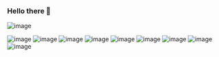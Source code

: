 ### Hello there 👋

![image](https://user-images.githubusercontent.com/69991183/230745234-a35979a8-9984-43ed-b111-427b499e5c65.png) 

![image](https://user-images.githubusercontent.com/69991183/230744553-e53321b0-9ae4-4ac5-b247-dd0fa183faa6.png)   ![image](https://user-images.githubusercontent.com/69991183/230744577-305a7b36-576d-4263-8007-f3818905971c.png)   ![image](https://user-images.githubusercontent.com/69991183/230744595-4d2fcaef-1aef-45ef-8abc-506709de2190.png)   ![image](https://user-images.githubusercontent.com/69991183/230744622-46240104-343a-4bf5-8af7-d56196ffdfa6.png)
![image](https://user-images.githubusercontent.com/69991183/230744649-ecbbc503-0900-4e1f-8bb3-5e2954ba4f87.png)   ![image](https://user-images.githubusercontent.com/69991183/230744824-cfe2f2e4-3009-4da1-a525-39d0052c630e.png)   ![image](https://user-images.githubusercontent.com/69991183/230744683-b9e2d8ea-cc33-454f-9eaa-6b92126f25c9.png)   ![image](https://user-images.githubusercontent.com/69991183/230744702-d348b50e-b41a-4f0e-9595-e170a5105e10.png)
![image](https://user-images.githubusercontent.com/69991183/230745974-336ed544-6bab-4823-8c62-213655e91799.png)




